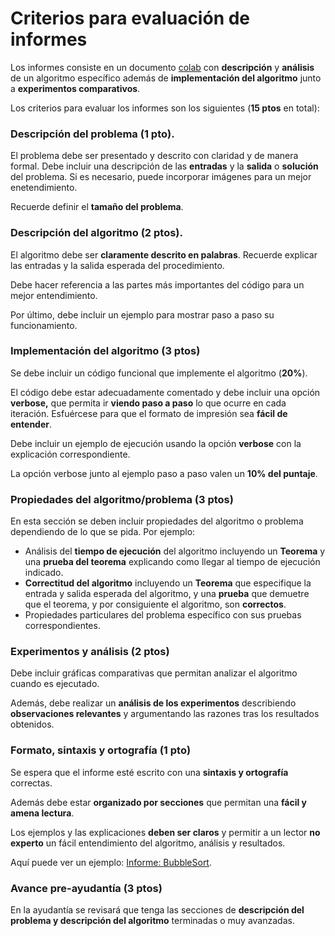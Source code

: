 # Criterios para evaluación de informes

Los informes consiste en un documento [colab](https://colab.research.google.com/) con **descripción** y **análisis** de un algoritmo específico además de **implementación del algoritmo** junto a **experimentos comparativos**.

Los criterios para evaluar los informes son los siguientes (**15 ptos** en total):

### **Descripción del problema (1 pto).**

El problema debe ser presentado y descrito con claridad y de manera formal. Debe incluir una descripción de las **entradas** y la **salida** o **solución** del problema. Si es necesario, puede incorporar imágenes para un mejor enetendimiento.

Recuerde definir el **tamaño del problema**.

### **Descripción del algoritmo (2 ptos).**

El algoritmo debe ser **claramente descrito en palabras**. Recuerde explicar las entradas y la salida esperada del procedimiento.

Debe hacer referencia a las partes más importantes del código para un mejor entendimiento.

Por último, debe incluir un ejemplo para mostrar paso a paso su funcionamiento.

### **Implementación del algoritmo (3 ptos)**

Se debe incluir un código funcional que implemente el algoritmo (**20%**).

El código debe estar adecuadamente comentado y debe incluir una opción **verbose,** que permita ir **viendo paso a paso** lo que ocurre en cada iteración. Esfuércese para que el formato de impresión sea **fácil de entender**. 

Debe incluir un ejemplo de ejecución usando la opción **verbose** con la explicación correspondiente.

La opción verbose junto al ejemplo paso a paso valen un **10% del puntaje**.

### Propiedades del algoritmo/problema (3 ptos)

En esta sección se deben incluir propiedades del algoritmo o problema dependiendo de lo que se pida. Por ejemplo:

- Análisis del **tiempo de ejecución** del algoritmo incluyendo un **Teorema** y una **prueba del teorema** explicando como llegar al tiempo de ejecución indicado.
- **Correctitud del algoritmo** incluyendo un **Teorema** que especifique la entrada y salida esperada del algoritmo, y una **prueba** que demuetre que el teorema, y por consiguiente el algoritmo, son **correctos**.
- Propiedades particulares del problema específico con sus pruebas correspondientes.

### **Experimentos y análisis (2 ptos)**

Debe incluir gráficas comparativas que permitan analizar el algoritmo cuando es ejecutado. 

Además, debe realizar un **análisis de los experimentos** describiendo **observaciones relevantes** y argumentando las razones tras los resultados obtenidos.

### **Formato, sintaxis y ortografía (1 pto)**

Se espera que el informe esté escrito con una **sintaxis y ortografía** correctas. 

Además debe estar **organizado por secciones** que permitan una **fácil y amena lectura**.

Los ejemplos y las explicaciones **deben ser claros** y permitir a un lector **no experto** un fácil entendimiento del algoritmo, análisis y resultados.

Aquí puede ver un ejemplo: [Informe: BubbleSort](https://github.com/rilianx/ADA/blob/main/Informe%200.%20BubbleSort.ipynb).

### Avance pre-ayudantía (3 ptos)

En la ayudantía se revisará que tenga las secciones de **descripción del problema y descripción del algoritmo** terminadas o muy avanzadas.
